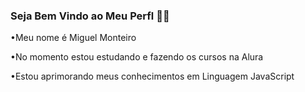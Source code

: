 ### Seja Bem Vindo ao Meu Perfl 🥇💖


•Meu nome é Miguel Monteiro

•No momento estou estudando e fazendo os cursos na Alura

•Estou aprimorando meus conhecimentos em  Linguagem JavaScript
